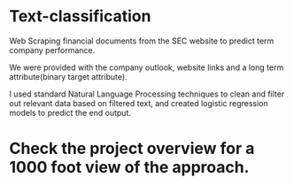 # Text-classification
Web Scraping financial documents from the SEC website to predict term company performance.

We were provided with the company outlook, website links and a long term attribute(binary target attribute).

I used standard Natural Language Processing techniques to clean and filter out relevant data based on filtered text, and created logistic regression models to predict the end output.

# Check the project overview for a 1000 foot view of the approach.
